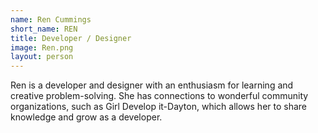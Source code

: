 ```yaml
---
name: Ren Cummings
short_name: REN
title: Developer / Designer
image: Ren.png
layout: person
---
```

Ren is a developer and designer with an enthusiasm for learning and creative problem-solving.  She has connections to wonderful community organizations, such as Girl Develop it-Dayton, which allows her to share knowledge and grow as a developer.   
